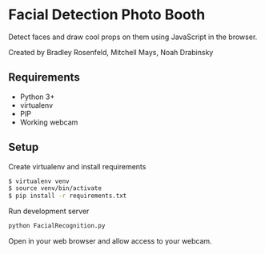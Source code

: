 # Facial Detection Photo Booth

Detect faces and draw cool props on them using JavaScript in the browser.

Created by Bradley Rosenfeld, Mitchell Mays, Noah Drabinsky

## Requirements

- Python 3+
- virtualenv
- PIP
- Working webcam

## Setup

Create virtualenv and install requirements

```bash
$ virtualenv venv
$ source venv/bin/activate
$ pip install -r requirements.txt
```

Run development server

```bash
python FacialRecognition.py
```

Open in your web browser and allow access to your webcam.

